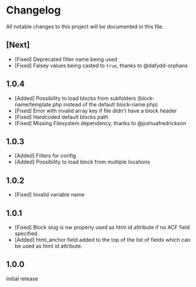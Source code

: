 # Changelog
All notable changes to this project will be documented in this file.

## [Next]

* [Fixed] Deprecated filter name being used
* [Fixed] Falsey values being casted to `true`, thanks to @dafydd-orphans

## 1.0.4

* [Added] Possibility to load blocks from subfolders (block-name/template.php instead of the default block-name.php)
* [Fixed] Error with invalid array key if file didn't have a block header
* [Fixed] Hardcoded default blocks path
* [Fixed] Missing Filesystem dependency, thanks to @joshuafredrickson

## 1.0.3

* [Added] Filters for config
* [Added] Possibility to load block from multiple locations

## 1.0.2

* [Fixed] Invalid variable name

## 1.0.1

* [Fixed] Block slug is nw properly used as html id attribute if no ACF field specified.
* [Added] html_anchor field added to the top of the list of fields which can be used as html id attribute.

## 1.0.0

Initial release

